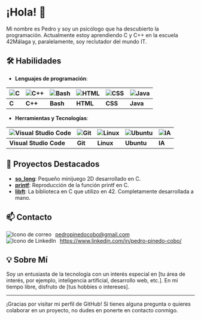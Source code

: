 # ¡Hola! 👋

Mi nombre es Pedro y soy un psicólogo que ha descubierto la programación. Actualmente estoy aprendiendo C y C++ en la escuela 42Málaga y, paralelamente, soy reclutador del mundo IT. 

## 🛠 Habilidades

- **Lenguajes de programación**:
  

| ![C](https://skillicons.dev/icons?i=c) | ![C++](https://skillicons.dev/icons?i=cpp) | ![Bash](https://skillicons.dev/icons?i=bash) | ![HTML](https://skillicons.dev/icons?i=html) | ![CSS](https://skillicons.dev/icons?i=css) | ![Java](https://skillicons.dev/icons?i=java) |
| -------------------------------------- | ------------------------------------------- | --------------------------------------------- | ------------------------------------------- | ------------------------------------------ | -------------------------------------------- |
| **C**                                  | **C++**                                    | **Bash**                                     | **HTML**                                    | **CSS**                                    | **Java**                                     |



- **Herramientas y Tecnologías**:
  

| ![Visual Studio Code](https://skillicons.dev/icons?i=vscode) | ![Git](https://skillicons.dev/icons?i=git) | ![Linux](https://skillicons.dev/icons?i=linux) | ![Ubuntu](https://skillicons.dev/icons?i=ubuntu) | ![IA](https://skillicons.dev/icons?i=ai) |
| ------------------------------------------------------------ | ----------------------------------------- | ----------------------------------------------- | ----------------------------------------------- | ----------------------------------------- |
| **Visual Studio Code**                                       | **Git**                                   | **Linux**                                      | **Ubuntu**                                      | **IA**                                    |




## 🚀 Proyectos Destacados

- **[so_long](https://github.com/pepinedo/so_long)**: Pequeño minijuego 2D desarrollado en C.
- **[printf](https://github.com/pepinedo/Printf)**: Reproducción de la función printf en C. 
- **[libft](https://github.com/pepinedo/Libft)**: La biblioteca en C que utilizo en 42. Completamente desarrollada a mano.

## 📫 Contacto

<div style="overflow:auto">
    <img src="https://skillicons.dev/icons?i=gmail" alt="Icono de correo" style="float:left; margin-right:10px;">
    <a href="mailto:pedropinedocobo@gmail.com">
        pedropinedocobo@gmail.com
    </a> 
</div>

<div style="overflow:auto">
    <img src="https://skillicons.dev/icons?i=linkedin" alt="Icono de LinkedIn" style="float:left; margin-right:10px;">
    <a href="https://www.linkedin.com/in/pedro-pinedo-cobo/">
        https://www.linkedin.com/in/pedro-pinedo-cobo/
    </a> 
</div>



## 💡 Sobre Mí

Soy un entusiasta de la tecnología con un interés especial en [tu área de interés, por ejemplo, inteligencia artificial, desarrollo web, etc.]. En mi tiempo libre, disfruto de [tus hobbies o intereses].

---

¡Gracias por visitar mi perfil de GitHub! Si tienes alguna pregunta o quieres colaborar en un proyecto, no dudes en ponerte en contacto conmigo.
